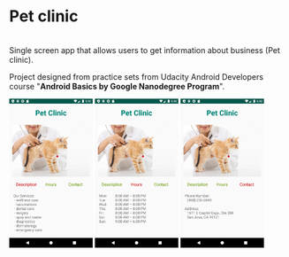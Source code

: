 # Pet clinic
<br>Single screen app that allows users to get information about business (Pet clinic).</br>

Project designed from practice sets from Udacity Android Developers course "**Android Basics by Google Nanodegree Program**".

<img src="https://github.com/MargaritaOstrovskaia/AndroidBasics---PetClinic/blob/master/screenshots/description_screen.png" height="30%" width="30%"> <img src="https://github.com/MargaritaOstrovskaia/AndroidBasics---PetClinic/blob/master/screenshots/hours_screen.png" height="30%" width="30%"> <img src="https://github.com/MargaritaOstrovskaia/AndroidBasics---PetClinic/blob/master/screenshots/contact_screen.png" height="30%" width="30%">

